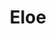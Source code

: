 ---
layout: post
title: Eloe
creator: Maxim Safioulline
twitter: false
site: http://connectedcatmedia.com/thesis/
image: /lib/img/projects/eloe.jpg
featured: false
demodays: true
eboard: false
alumni: false
---